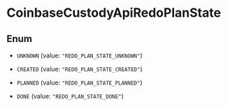
# CoinbaseCustodyApiRedoPlanState

## Enum


* `UNKNOWN` (value: `"REDO_PLAN_STATE_UNKNOWN"`)

* `CREATED` (value: `"REDO_PLAN_STATE_CREATED"`)

* `PLANNED` (value: `"REDO_PLAN_STATE_PLANNED"`)

* `DONE` (value: `"REDO_PLAN_STATE_DONE"`)



